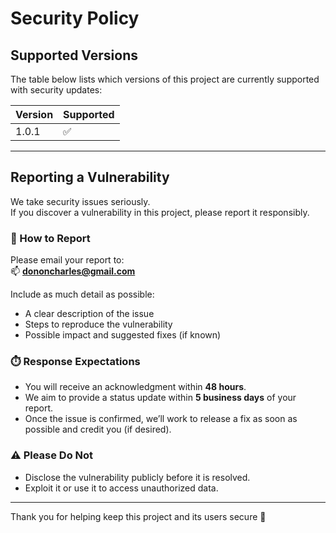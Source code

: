 # Security Policy

## Supported Versions

The table below lists which versions of this project are currently supported with security updates:

| Version | Supported          |
| -------- | ------------------ |
| 1.0.1    | :white_check_mark: |

---

## Reporting a Vulnerability

We take security issues seriously.  
If you discover a vulnerability in this project, please report it responsibly.

### 🔐 How to Report

Please email your report to:  
📫 **[dononcharles@gmail.com](mailto:dononcharles@gmail.com)**

Include as much detail as possible:
- A clear description of the issue  
- Steps to reproduce the vulnerability  
- Possible impact and suggested fixes (if known)

### ⏱️ Response Expectations

- You will receive an acknowledgment within **48 hours**.  
- We aim to provide a status update within **5 business days** of your report.  
- Once the issue is confirmed, we’ll work to release a fix as soon as possible and credit you (if desired).

### ⚠️ Please Do Not

- Disclose the vulnerability publicly before it is resolved.  
- Exploit it or use it to access unauthorized data.

---

Thank you for helping keep this project and its users secure 💙
